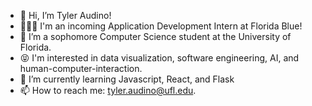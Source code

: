 - 👋 Hi, I’m Tyler Audino!
- 👨🏻‍💻 I'm an incoming Application Development Intern at Florida Blue!
- 👀 I’m a sophomore Computer Science student at the University of Florida.
- 😝 I'm interested in data visualization, software engineering, AI, and human-computer-interaction.
- 🌱 I’m currently learning Javascript, React, and Flask
- 📫 How to reach me: tyler.audino@ufl.edu.

<!---
tyleraudino/tyleraudino is a ✨ special ✨ repository because its `README.md` (this file) appears on your GitHub profile.
You can click the Preview link to take a look at your changes.
--->
